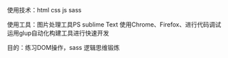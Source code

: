 使用技术：html
          css
          js
          sass
        
使用工具：图片处理工具PS
          sublime Text
          使用Chrome、Firefox、进行代码调试
          运用glup自动化构建工具进行快速开发
        
        
目的：练习DOM操作，sass
      逻辑思维锻炼
      


